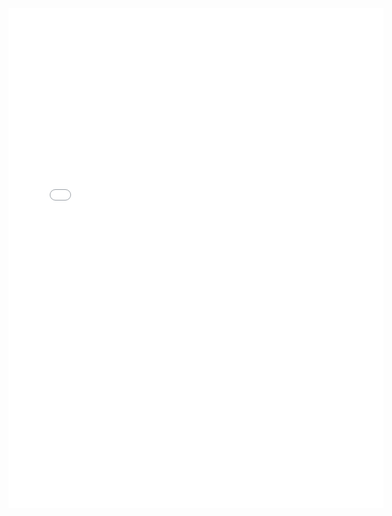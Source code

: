 <embed type="text/pdf" src="Portfolio\1. Academic Example One.docx" width="600" height="800"></embed>
